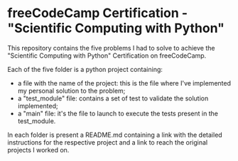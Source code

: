 # freeCodeCamp Certification - "Scientific Computing with Python"

This repository contains the five problems I had to solve to achieve the "Scientific Computing with Python" Certification on freeCodeCamp.

Each of the five folder is a python project containing:
- a file with the name of the project: this is the file where I've implemented my personal solution to the problem;
- a "test_module" file: contains a set of test to validate the solution implemented;
- a "main" file: it's the file to launch to execute the tests present in the test_module.

In each folder is present a README.md containing a link with the detailed instructions for the respective project and a link to reach the original projects I worked on.

